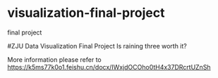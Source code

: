 # visualization-final-project
final project

#ZJU Data Visualization Final Project
Is raining three worth it?

More information please refer to https://k5ms77k0o1.feishu.cn/docx/IWxjdOCOho0tH4x37DRcrtUZnSh
